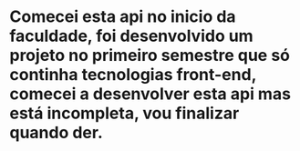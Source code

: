 # Comecei esta api no inicio da faculdade, foi desenvolvido um projeto no primeiro semestre que só continha tecnologias front-end, comecei a desenvolver esta api mas está incompleta, vou finalizar quando der.
